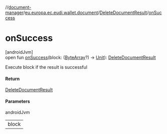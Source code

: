 //[document-manager](../../../index.md)/[eu.europa.ec.eudi.wallet.document](../index.md)/[DeleteDocumentResult](index.md)/[onSuccess](on-success.md)

# onSuccess

[androidJvm]\
open fun [onSuccess](on-success.md)(block: ([ByteArray](https://kotlinlang.org/api/latest/jvm/stdlib/kotlin/-byte-array/index.html)?) -&gt; [Unit](https://kotlinlang.org/api/latest/jvm/stdlib/kotlin/-unit/index.html)): [DeleteDocumentResult](index.md)

Execute block if the result is successful

#### Return

[DeleteDocumentResult](index.md)

#### Parameters

androidJvm

| |
|---|
| block |
